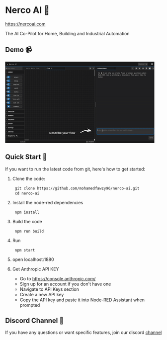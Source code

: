 # Nerco AI 👋

https://nercoai.com

The AI Co-Pilot for Home, Building and Industrial Automation

## Demo 📹

![Demo](download.gif)




## Quick Start 🚀

If you want to run the latest code from git, here's how to get started:

1. Clone the code:

        git clone https://github.com/mohamedfawzy96/nerco-ai.git
        cd nerco-ai

2. Install the node-red dependencies

        npm install

3. Build the code

        npm run build

4. Run

        npm start
5. open localhost:1880

6. Get Anthropic API KEY
   - Go to https://console.anthropic.com/
   - Sign up for an account if you don't have one
   - Navigate to API Keys section
   - Create a new API key
   - Copy the API key and paste it into Node-RED Assistant when prompted



## Discord Channel 💬


If you have any questions or want specific features, join our discord [channel](https://discord.gg/DYCBSUew)

